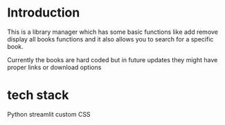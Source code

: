 # Introduction
This is a library manager which has some basic functions like add remove display all books functions and it also allows you to search for a specific book.

Currently the books are hard coded but in future updates they might have proper links or download options
# tech stack
Python streamlit custom CSS 
